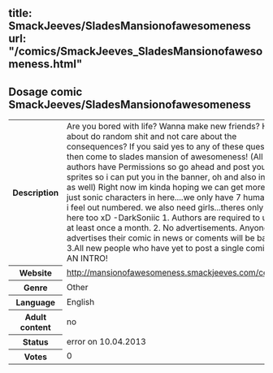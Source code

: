 title: SmackJeeves/SladesMansionofawesomeness
url: "/comics/SmackJeeves_SladesMansionofawesomeness.html"
---
Dosage comic SmackJeeves/SladesMansionofawesomeness
-----------------------------------------

<table class="comicinfo">
<tr>
<th>Description</th><td>Are you bored with life? Wanna make new friends? How about do random shit and not care about the consequences? If you said yes to any of these questions then come to slades mansion of awesomeness! (All authors have Permissions so go ahead and post your sprites so i can put you in the banner, oh and also intros as well) Right now im kinda hoping we can get more than just sonic characters in here....we only have 7 humans xD i feel out numbered. we also need girls...theres only 5 here too xD -DarkSoniic 1. Authors are required to update at least once a month. 2. No advertisements. Anyone who advertises their comic in news or coments will be baned. 3.All new people who have yet to post a single comic. DO AN INTRO!</td>
</tr>
<tr>
<th>Website</th><td><a href="http://mansionofawesomeness.smackjeeves.com/comics/">http://mansionofawesomeness.smackjeeves.com/comics/</a></td>
</tr>
<tr>
<th>Genre</th><td>Other</td>
</tr>
<tr>
<th>Language</th><td>English</td>
</tr>
<tr>
<th>Adult content</th><td>no</td>
</tr>
<tr>
<th>Status</th><td>error on 10.04.2013</td>
</tr>
<tr>
<th>Votes</th><td>0</div></td>
</tr>
</table>
